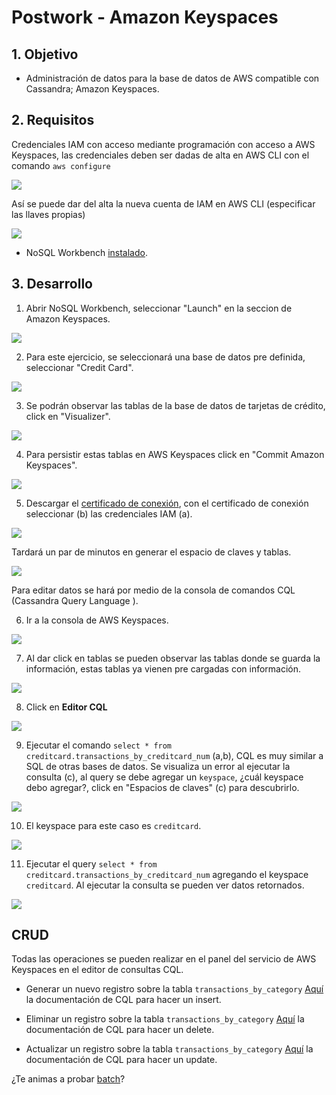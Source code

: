 # Postwork - Amazon Keyspaces

## 1. Objetivo 
- Administración de datos para la base de datos de AWS compatible con Cassandra; Amazon Keyspaces.

## 2. Requisitos
Credenciales IAM con acceso mediante programación con acceso a AWS Keyspaces, las credenciales deben ser dadas de alta en AWS CLI con el comando `aws configure`

<img src="img/ej2-iam-role-02.png"></img>

Así se puede dar del alta la nueva cuenta de IAM en AWS CLI (especificar las llaves propias)

<img src="img/ej2-new-configure-profile-in-aws-keyspaces.png"></img>

- NoSQL Workbench [instalado](https://docs.aws.amazon.com/amazondynamodb/latest/developerguide/workbench.settingup.html).

## 3. Desarrollo 

1. Abrir NoSQL Workbench, seleccionar "Launch" en la seccion de Amazon Keyspaces.

<img src="img/ej2-open-nosql-workbench.png"></img>

2. Para este ejercicio, se seleccionará una base de datos pre definida, seleccionar "Credit Card".

<img src="img/ej2-select-credit-card.png"></img>

3. Se podrán observar las tablas de la base de datos de tarjetas de crédito, click en "Visualizer".

<img src="img/ej2-select-visualizer-01.png"></img>

4. Para persistir estas tablas en AWS Keyspaces click en "Commit Amazon Keyspaces".

<img src="img/ej2-commit-keyspaces.png"></img>

5. Descargar el [certificado de conexión](https://www.amazontrust.com/repository/AmazonRootCA1.pem), con el certificado de conexión seleccionar (b) las credenciales IAM (a).

<img src="img/ej2-set-credentials-to-commit.png"></img>

Tardará un par de minutos en generar el espacio de claves y tablas.

<img src="img/ej2-creating-keyspace-and-tables.png"></img>

Para editar datos se hará por medio de la consola de comandos CQL (Cassandra Query Language ).

6. Ir a la consola de AWS Keyspaces.

<img src="img/ej2-access-to-keyspaces.png"></img>

7. Al dar click en tablas se pueden observar las tablas donde se guarda la información, estas tablas ya vienen pre cargadas con información.

<img src="img/ej2-view-tables-keyspaces.png">

8. Click en **Editor CQL**


<img src="img/2.png">


9. Ejecutar el comando `select * from creditcard.transactions_by_creditcard_num` (a,b), CQL es muy similar a SQL de otras bases de datos. Se visualiza un error al ejecutar la consulta (c), al query se debe agregar un `keyspace`, ¿cuál keyspace debo agregar?, click en "Espacios de claves" (c) para descubrirlo.

<img src="img/ej2-execution-select-failed.png"></img>

10. El keyspace para este caso es `creditcard`.

<img src="img/ej2-view-keyspaces.png"></img>

11. Ejecutar el query `select * from creditcard.transactions_by_creditcard_num` agregando el keyspace `creditcard`. Al ejecutar la consulta se pueden ver datos retornados.

<img src="img/ej2-select-data-from-keyspaces-01.png"></img>

## CRUD

Todas las operaciones se pueden realizar en el panel del servicio de AWS Keyspaces en el editor de consultas CQL.

* Generar un nuevo registro sobre la tabla `transactions_by_category`
[Aquí](https://cassandra.apache.org/doc/latest/cql/dml.html#insert) la documentación de CQL para hacer un insert.

* Eliminar un registro sobre la tabla `transactions_by_category`
[Aquí](https://cassandra.apache.org/doc/latest/cql/dml.html#delete) la documentación de CQL para hacer un delete.

* Actualizar un registro sobre la tabla `transactions_by_category`
[Aquí](https://cassandra.apache.org/doc/latest/cql/dml.html#update) la documentación de CQL para hacer un update.

¿Te animas a probar [batch](https://cassandra.apache.org/doc/latest/cql/dml.html#batch)?
